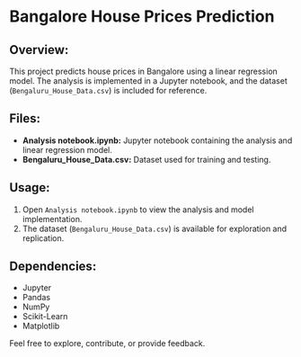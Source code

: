 # Bangalore House Prices Prediction

## Overview:

This project predicts house prices in Bangalore using a linear regression model. The analysis is implemented in a Jupyter notebook, and the dataset (`Bengaluru_House_Data.csv`) is included for reference.

## Files:

- **Analysis notebook.ipynb:** Jupyter notebook containing the analysis and linear regression model.
- **Bengaluru_House_Data.csv:** Dataset used for training and testing.

## Usage:

1. Open `Analysis notebook.ipynb` to view the analysis and model implementation.
2. The dataset (`Bengaluru_House_Data.csv`) is available for exploration and replication.

## Dependencies:

- Jupyter
- Pandas
- NumPy
- Scikit-Learn
- Matplotlib

Feel free to explore, contribute, or provide feedback.
